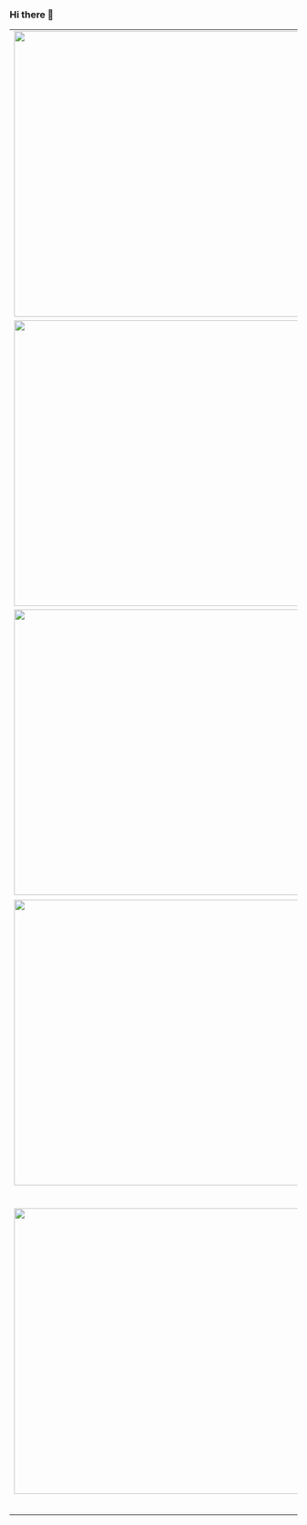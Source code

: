 ### Hi there 👋


<!-- HASHNODE_POSTS:START -->
<table>
	<tr>
			<td><img src="https://cdn.hashnode.com/res/hashnode/image/upload/v1650958064619/OZIlB7YIy.jpeg" width="500" height="auto" /></td>
			<td>
				<sup>2023-10-13T07:01:47.911Z</sup><br />
				<b>New Post Update</b>
				<p>Tempor id mollit id mollit fugiat non fugiat. Exercitation quis esse in enim. Incididunt veniam veniam commodo exercitation aliqua velit quis pariatur excepteur pariatur pariatur. Quis et deserunt excepteur sunt irure do voluptate dolor non ullamco e...</p>
			</td>
		</tr>
<tr>
			<td><img src="https://cdn.hashnode.com/res/hashnode/image/upload/v1650958064619/OZIlB7YIy.jpeg" width="500" height="auto" /></td>
			<td>
				<sup>2023-10-10T07:44:44.215Z</sup><br />
				<b>officia aliquip occaecat anim fugiat eu</b>
				<p>Ea sunt aliqua non aliqua reprehenderit in dolor. Enim officia quis quis laborum elit sint. Non cupidatat ad qui elit aliqua officia veniam commodo aute exercitation sit magna sunt est pariatur. Aliquip ea excepteur incididunt ipsum tempor est ullamc...</p>
			</td>
		</tr>
<tr>
			<td><img src="https://cdn.hashnode.com/res/hashnode/image-dev/upload/v1696862190083/41950b13-270b-4a6b-a5b6-949af1501474.png" width="500" height="auto" /></td>
			<td>
				<sup>2023-10-09T14:38:19.325Z</sup><br />
				<b>My greatest article</b>
				<p>Voluptate Lorem ad ut nisi sint aliqua laboris deserunt enim. Voluptate anim sit enim irure quis sit sit laboris aliqua duis commodo est aliquip. Voluptate qui tempor esse irure. Nulla laboris officia minim eu pariatur occaecat do. Veniam enim sunt q...</p>
			</td>
		</tr>
<tr>
			<td><img src="https://cdn.hashnode.com/res/hashnode/image/upload/v1650958064619/OZIlB7YIy.jpeg" width="500" height="auto" /></td>
			<td>
				<sup>2023-10-09T07:12:52.193Z</sup><br />
				<b>fugiat mollit voluptate et commodo exercitation</b>
				<p>Quis sint velit aliqua fugiat labore exercitation mollit excepteur sit sit ea sint irure. Enim labore est laborum excepteur do aute adipisicing proident velit ullamco aliquip pariatur. Amet mollit sunt dolor proident minim sint qui enim cupidatat iru...</p>
			</td>
		</tr>
<tr>
			<td><img src="https://cdn.hashnode.com/res/hashnode/image/upload/v1650958064619/OZIlB7YIy.jpeg" width="500" height="auto" /></td>
			<td>
				<sup>2023-10-04T14:25:56.160Z</sup><br />
				<b>mollit consectetur incididunt sit occaecat laborum</b>
				<p>Reprehenderit ea ullamco aute irure adipisicing deserunt eu. Deserunt exercitation pariatur consectetur mollit enim culpa excepteur enim non enim. Aliquip do dolore et. Reprehenderit excepteur voluptate incididunt proident. Aliquip veniam magna amet ...</p>
			</td>
		</tr>
</table>
<!-- HASHNODE_POSTS:END -->

<!--
**AlessandroVol23/AlessandroVol23** is a ✨ _special_ ✨ repository because its `README.md` (this file) appears on your GitHub profile.

Here are some ideas to get you started:

- 🔭 I’m currently working on ...
- 🌱 I’m currently learning ...
- 👯 I’m looking to collaborate on ...
- 🤔 I’m looking for help with ...
- 💬 Ask me about ...
- 📫 How to reach me: ...
- 😄 Pronouns: ...
- ⚡ Fun fact: ...
-->
